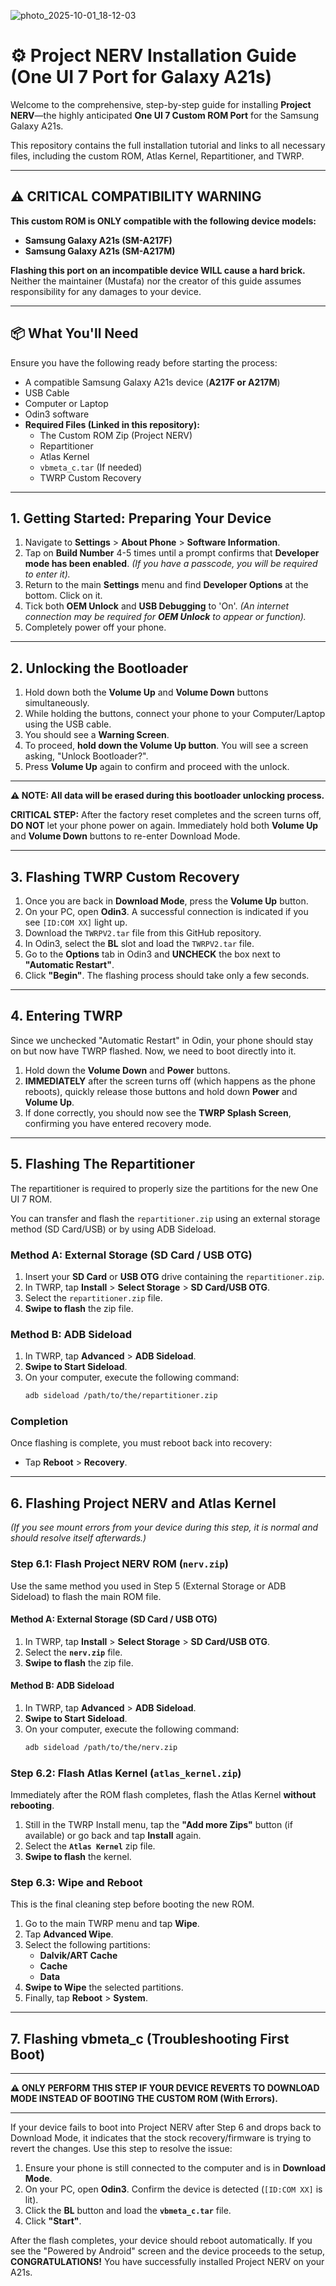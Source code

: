 ![photo_2025-10-01_18-12-03](https://github.com/user-attachments/assets/0385fc03-6563-47ea-9217-ee9a58c54eac)

# ⚙️ Project NERV Installation Guide (One UI 7 Port for Galaxy A21s)

Welcome to the comprehensive, step-by-step guide for installing **Project NERV**—the highly anticipated **One UI 7 Custom ROM Port** for the Samsung Galaxy A21s.

This repository contains the full installation tutorial and links to all necessary files, including the custom ROM, Atlas Kernel, Repartitioner, and TWRP.

---

## ⚠️ CRITICAL COMPATIBILITY WARNING

**This custom ROM is ONLY compatible with the following device models:**
* **Samsung Galaxy A21s (SM-A217F)**
* **Samsung Galaxy A21s (SM-A217M)**

**Flashing this port on an incompatible device WILL cause a hard brick.** Neither the maintainer (Mustafa) nor the creator of this guide assumes responsibility for any damages to your device.

---

## 📦 What You'll Need

Ensure you have the following ready before starting the process:

* A compatible Samsung Galaxy A21s device (**A217F or A217M**)
* USB Cable
* Computer or Laptop
* Odin3 software
* **Required Files (Linked in this repository):**
    * The Custom ROM Zip (Project NERV)
    * Repartitioner
    * Atlas Kernel
    * `vbmeta_c.tar` (If needed)
    * TWRP Custom Recovery

---

## 1. Getting Started: Preparing Your Device

1.  Navigate to **Settings** > **About Phone** > **Software Information**.
2.  Tap on **Build Number** 4-5 times until a prompt confirms that **Developer mode has been enabled**. *(If you have a passcode, you will be required to enter it).*
3.  Return to the main **Settings** menu and find **Developer Options** at the bottom. Click on it.
4.  Tick both **OEM Unlock** and **USB Debugging** to 'On'. *(An internet connection may be required for **OEM Unlock** to appear or function).*
5.  Completely power off your phone.

---

## 2. Unlocking the Bootloader

1.  Hold down both the **Volume Up** and **Volume Down** buttons simultaneously.
2.  While holding the buttons, connect your phone to your Computer/Laptop using the USB cable.
3.  You should see a **Warning Screen**.
4.  To proceed, **hold down the Volume Up button**. You will see a screen asking, "Unlock Bootloader?".
5.  Press **Volume Up** again to confirm and proceed with the unlock.

***

**⚠️ NOTE: All data will be erased during this bootloader unlocking process.**

**CRITICAL STEP:** After the factory reset completes and the screen turns off, **DO NOT** let your phone power on again. Immediately hold both **Volume Up** and **Volume Down** buttons to re-enter Download Mode.

***

## 3. Flashing TWRP Custom Recovery

1.  Once you are back in **Download Mode**, press the **Volume Up** button.
2.  On your PC, open **Odin3**. A successful connection is indicated if you see `[ID:COM XX]` light up.
3.  Download the `TWRPV2.tar` file from this GitHub repository.
4.  In Odin3, select the **BL** slot and load the `TWRPV2.tar` file.
5.  Go to the **Options** tab in Odin3 and **UNCHECK** the box next to **"Automatic Restart"**.
6.  Click **"Begin"**. The flashing process should take only a few seconds.

---

## 4. Entering TWRP

Since we unchecked "Automatic Restart" in Odin, your phone should stay on but now have TWRP flashed. Now, we need to boot directly into it.

1.  Hold down the **Volume Down** and **Power** buttons.
2.  **IMMEDIATELY** after the screen turns off (which happens as the phone reboots), quickly release those buttons and hold down **Power** and **Volume Up**.
3.  If done correctly, you should now see the **TWRP Splash Screen**, confirming you have entered recovery mode.

---

## 5. Flashing The Repartitioner

The repartitioner is required to properly size the partitions for the new One UI 7 ROM.

You can transfer and flash the `repartitioner.zip` using an external storage method (SD Card/USB) or by using ADB Sideload.

### Method A: External Storage (SD Card / USB OTG)

1.  Insert your **SD Card** or **USB OTG** drive containing the `repartitioner.zip`.
2.  In TWRP, tap **Install** > **Select Storage** > **SD Card/USB OTG**.
3.  Select the `repartitioner.zip` file.
4.  **Swipe to flash** the zip file.

### Method B: ADB Sideload

1.  In TWRP, tap **Advanced** > **ADB Sideload**.
2.  **Swipe to Start Sideload**.
3.  On your computer, execute the following command:
    ```bash
    adb sideload /path/to/the/repartitioner.zip
    ```

### Completion
Once flashing is complete, you must reboot back into recovery:
* Tap **Reboot** > **Recovery**.

---

## 6. Flashing Project NERV and Atlas Kernel

*(If you see mount errors from your device during this step, it is normal and should resolve itself afterwards.)*

### Step 6.1: Flash Project NERV ROM (`nerv.zip`)

Use the same method you used in Step 5 (External Storage or ADB Sideload) to flash the main ROM file.

#### Method A: External Storage (SD Card / USB OTG)
1.  In TWRP, tap **Install** > **Select Storage** > **SD Card/USB OTG**.
2.  Select the **`nerv.zip`** file.
3.  **Swipe to flash** the zip file.

#### Method B: ADB Sideload
1.  In TWRP, tap **Advanced** > **ADB Sideload**.
2.  **Swipe to Start Sideload**.
3.  On your computer, execute the following command:
    ```bash
    adb sideload /path/to/the/nerv.zip
    ```

### Step 6.2: Flash Atlas Kernel (`atlas_kernel.zip`)

Immediately after the ROM flash completes, flash the Atlas Kernel **without rebooting**.

1.  Still in the TWRP Install menu, tap the **"Add more Zips"** button (if available) or go back and tap **Install** again.
2.  Select the **`Atlas Kernel`** zip file.
3.  **Swipe to flash** the kernel.

### Step 6.3: Wipe and Reboot

This is the final cleaning step before booting the new ROM.

1.  Go to the main TWRP menu and tap **Wipe**.
2.  Tap **Advanced Wipe**.
3.  Select the following partitions:
    * **Dalvik/ART Cache**
    * **Cache**
    * **Data**
4.  **Swipe to Wipe** the selected partitions.
5.  Finally, tap **Reboot** > **System**.

---

## 7. Flashing vbmeta_c (Troubleshooting First Boot)

***

**⚠️ ONLY PERFORM THIS STEP IF YOUR DEVICE REVERTS TO DOWNLOAD MODE INSTEAD OF BOOTING THE CUSTOM ROM (With Errors).**

***

If your device fails to boot into Project NERV after Step 6 and drops back to Download Mode, it indicates that the stock recovery/firmware is trying to revert the changes. Use this step to resolve the issue:

1.  Ensure your phone is still connected to the computer and is in **Download Mode**.
2.  On your PC, open **Odin3**. Confirm the device is detected (`[ID:COM XX]` is lit).
3.  Click the **BL** button and load the **`vbmeta_c.tar`** file.
4.  Click **"Start"**.

After the flash completes, your device should reboot automatically. If you see the "Powered by Android" screen and the device proceeds to the setup, **CONGRATULATIONS!** You have successfully installed Project NERV on your A21s.
